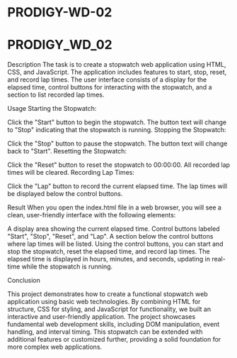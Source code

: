 # PRODIGY-WD-02

# PRODIGY_WD_02

Description
The task is to create a stopwatch web application using HTML, CSS, and JavaScript. The application includes features to start, stop, reset, and record lap times. The user interface consists of a display for the elapsed time, control buttons for interacting with the stopwatch, and a section to list recorded lap times.


Usage
Starting the Stopwatch:


Click the "Start" button to begin the stopwatch.
The button text will change to "Stop" indicating that the stopwatch is running.
Stopping the Stopwatch:


Click the "Stop" button to pause the stopwatch.
The button text will change back to "Start".
Resetting the Stopwatch:

Click the "Reset" button to reset the stopwatch to 00:00:00.
All recorded lap times will be cleared.
Recording Lap Times:


Click the "Lap" button to record the current elapsed time.
The lap times will be displayed below the control buttons.


Result
When you open the index.html file in a web browser, you will see a clean, user-friendly interface with the following elements:


A display area showing the current elapsed time.
Control buttons labeled "Start", "Stop", "Reset", and "Lap".
A section below the control buttons where lap times will be listed.
Using the control buttons, you can start and stop the stopwatch, reset the elapsed time, and record lap times. The elapsed time is displayed in hours, minutes, and seconds, updating in real-time while the stopwatch is running.


Conclusion

This project demonstrates how to create a functional stopwatch web application using basic web technologies. By combining HTML for structure, CSS for styling, and JavaScript for functionality, we built an interactive and user-friendly application. The project showcases fundamental web development skills, including DOM manipulation, event handling, and interval timing. This stopwatch can be extended with additional features or customized further, providing a solid foundation for more complex web applications.
